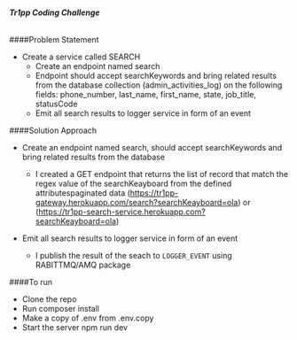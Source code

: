 ###### **Tr1pp Coding Challenge**

####Problem Statement
- Create a service called SEARCH
    - Create an endpoint named search
    - Endpoint should accept searchKeywords and bring related results from the database
    collection (admin_activities_log) on the following fields: phone_number, last_name,
    first_name, state, job_title, statusCode
    - Emit all search results to logger service in form of an event

####Solution Approach
- Create an endpoint named search, should accept searchKeywords and bring related results from the database
    - I created a GET endpoint that returns the list of record that match the regex value of the searchKeayboard from the defined attributespaginated data (https://tr1pp-gateway.herokuapp.com/search?searchKeayboard=ola) or (https://tr1pp-search-service.herokuapp.com?searchKeayboard=ola)
    
- Emit all search results to logger service in form of an event
    - I publish the result of the seach to `LOGGER_EVENT` using RABITTMQ/AMQ package
    
####To run
- Clone the repo
- Run composer install
- Make a copy of .env from .env.copy
- Start the server npm run dev
